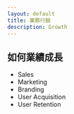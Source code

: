 ```yaml
---
layout: default
title: 業務行銷
description: Growth
---
```


## 如何業績成長

* Sales
* Marketing
* Branding
* User Acquisition
* User Retention